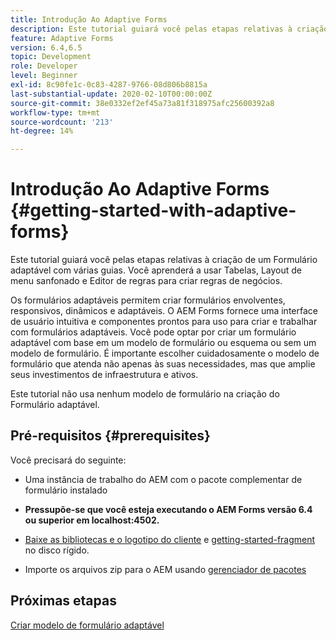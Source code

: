 ```yaml
---
title: Introdução Ao Adaptive Forms
description: Este tutorial guiará você pelas etapas relativas à criação de um Formulário adaptável com várias guias. Você aprenderá a usar Tabelas, Layout de menu sanfonado e Editor de regras para criar regras de negócios.
feature: Adaptive Forms
version: 6.4,6.5
topic: Development
role: Developer
level: Beginner
exl-id: 8c90fe1c-0c83-4287-9766-08d806b8815a
last-substantial-update: 2020-02-10T00:00:00Z
source-git-commit: 38e0332ef2ef45a73a81f318975afc25600392a8
workflow-type: tm+mt
source-wordcount: '213'
ht-degree: 14%

---
```


# Introdução Ao Adaptive Forms {#getting-started-with-adaptive-forms}

Este tutorial guiará você pelas etapas relativas à criação de um Formulário adaptável com várias guias. Você aprenderá a usar Tabelas, Layout de menu sanfonado e Editor de regras para criar regras de negócios.

Os formulários adaptáveis permitem criar formulários envolventes, responsivos, dinâmicos e adaptáveis. O AEM Forms fornece uma interface de usuário intuitiva e componentes prontos para uso para criar e trabalhar com formulários adaptáveis. Você pode optar por criar um formulário adaptável com base em um modelo de formulário ou esquema ou sem um modelo de formulário. É importante escolher cuidadosamente o modelo de formulário que atenda não apenas às suas necessidades, mas que amplie seus investimentos de infraestrutura e ativos.

Este tutorial não usa nenhum modelo de formulário na criação do Formulário adaptável.

## Pré-requisitos {#prerequisites}

Você precisará do seguinte:

* Uma instância de trabalho do AEM com o pacote complementar de formulário instalado

* **Pressupõe-se que você esteja executando o AEM Forms versão 6.4 ou superior em localhost:4502.**

* [Baixe as bibliotecas e o logotipo do cliente](assets/client-libs-and-logo.zip) e [getting-started-fragment](assets/getting-started-fragment.zip) no disco rígido.

* Importe os arquivos zip para o AEM usando [gerenciador de pacotes ](http://localhost:4502/crx/packmgr/index.jsp)

## Próximas etapas

[Criar modelo de formulário adaptável](./create-adaptive-form-template.md)
